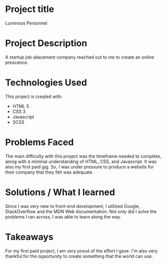 # Project title
Luminous Personnel

# Project Description

A startup job-placement company reached out to me to create an online prescence.

# Technologies Used

This project is created with:

* HTML 5
* CSS 3
* Javascript
* SCSS

# Problems Faced

The main difficulty with this project was the timeframe needed to complete, along with a minimal understanding of HTML, CSS, and Javascript. It was also my first paid gig. So, I was under pressure to produce a website for their company that they felt was adequate.

# Solutions / What I learned

Since I was very new to front-end development, I utilized Google, StackOverflow and the MDN Web documentation. Not only did I solve the problems I ran across, I was able to learn along the way.

# Takeaways

For my first paid project, I am very proud of the effort I gave. I'm also very thankful for the opportunity to create something that the world can use.
